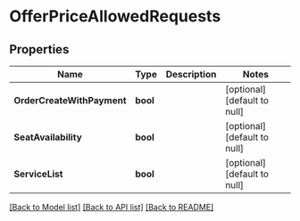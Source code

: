 # OfferPriceAllowedRequests

## Properties
Name | Type | Description | Notes
------------ | ------------- | ------------- | -------------
**OrderCreateWithPayment** | **bool** |  | [optional] [default to null]
**SeatAvailability** | **bool** |  | [optional] [default to null]
**ServiceList** | **bool** |  | [optional] [default to null]

[[Back to Model list]](../README.md#documentation-for-models) [[Back to API list]](../README.md#documentation-for-api-endpoints) [[Back to README]](../README.md)


